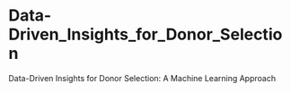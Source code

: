 # Data-Driven_Insights_for_Donor_Selection
Data-Driven Insights for Donor Selection: A Machine Learning Approach
